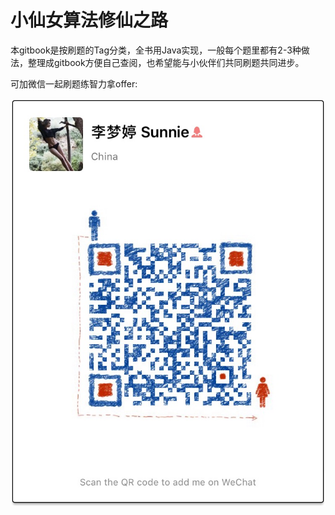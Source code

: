 # 小仙女算法修仙之路

本gitbook是按刷题的Tag分类，全书用Java实现，一般每个题里都有2-3种做法，整理成gitbook方便自己查阅，也希望能与小伙伴们共同刷题共同进步。

可加微信一起刷题练智力拿offer:

![](wechat.JPG)


